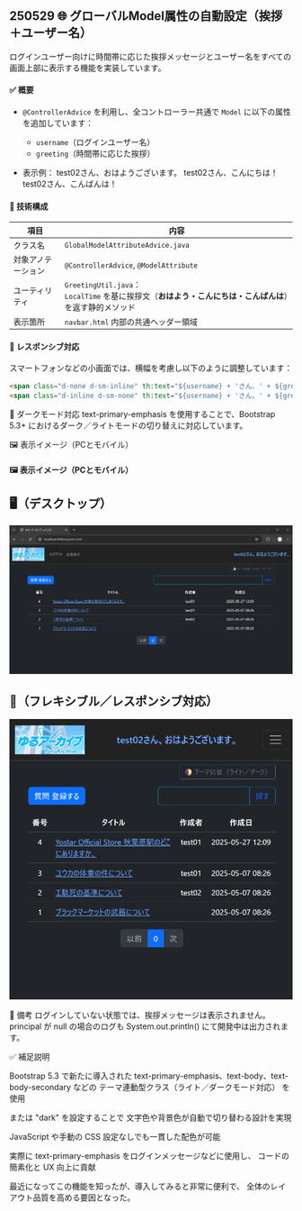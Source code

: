 ## 250529 🌐 グローバルModel属性の自動設定（挨拶＋ユーザー名）
ログインユーザー向けに時間帯に応じた挨拶メッセージとユーザー名をすべての画面上部に表示する機能を実装しています。

#### ✅ 概要

- `@ControllerAdvice` を利用し、全コントローラー共通で `Model` に以下の属性を追加しています：
  - `username`（ログインユーザー名）
  - `greeting`（時間帯に応じた挨拶）

- 表示例：
test02さん、おはようございます。
test02さん、こんにちは！
test02さん、こんばんは！

#### 🔧 技術構成
<table>
  <thead>
    <tr>
      <th>項目</th>
      <th>内容</th>
    </tr>
  </thead>
  <tbody>
    <tr>
      <td>クラス名</td>
      <td><code>GlobalModelAttributeAdvice.java</code></td>
    </tr>
    <tr>
      <td>対象アノテーション</td>
      <td><code>@ControllerAdvice</code>, <code>@ModelAttribute</code></td>
    </tr>
    <tr>
      <td>ユーティリティ</td>
      <td>
        <code>GreetingUtil.java</code>：<br>
        <code>LocalTime</code> を基に挨拶文（<strong>おはよう・こんにちは・こんばんは</strong>）を返す静的メソッド
      </td>
    </tr>
    <tr>
      <td>表示箇所</td>
      <td><code>navbar.html</code> 内部の共通ヘッダー領域</td>
    </tr>
  </tbody>
</table>


#### 📱 レスポンシブ対応

スマートフォンなどの小画面では、横幅を考慮し以下のように調整しています：

```html
<span class="d-none d-sm-inline" th:text="${username} + 'さん、' + ${greeting}"></span>
<span class="d-inline d-sm-none" th:text="${username} + 'さん、' + ${greeting}"></span>
```

🎨 ダークモード対応
text-primary-emphasis を使用することで、Bootstrap 5.3+ におけるダーク／ライトモードの切り替えに対応しています。
 
 <div class="fw-bold fs-5 text-primary-emphasis" th:if="${username}">
  <!-- 上記のspanがここに含まれます -->
</div>

🖼️ 表示イメージ（PCとモバイル）
#### 🖼️ 表示イメージ（PCとモバイル）
## 🖥️（デスクトップ）
![PC表示例](./assets/header_pc.png)

## 📱（フレキシブル／レスポンシブ対応）
![スマートフォン表示例](./assets/header_mobile.png)


💬 備考
ログインしていない状態では、挨拶メッセージは表示されません。
principal が null の場合のログも System.out.println() にて開発中は出力されます。

✅ 補足説明

Bootstrap 5.3 で新たに導入された
text-primary-emphasis、text-body、text-body-secondary などの
テーマ連動型クラス（ライト／ダークモード対応） を使用

<body data-bs-theme="light"> または "dark" を設定することで
文字色や背景色が自動で切り替わる設計を実現

JavaScript や手動の CSS 設定なしでも一貫した配色が可能

実際に text-primary-emphasis をログインメッセージなどに使用し、
コードの簡素化と UX 向上に貢献

最近になってこの機能を知ったが、導入してみると非常に便利で、
全体のレイアウト品質を高める要因となった。